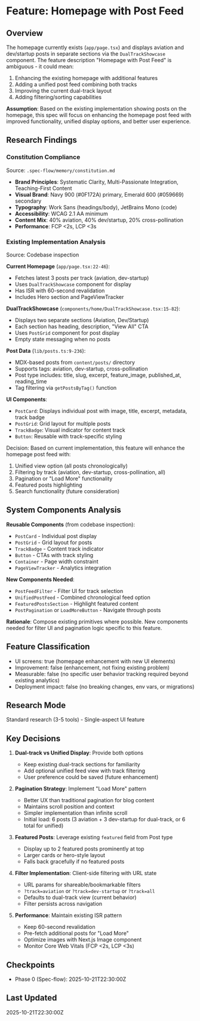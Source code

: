 # Feature: Homepage with Post Feed

## Overview
The homepage currently exists (`app/page.tsx`) and displays aviation and dev/startup posts in separate sections via the `DualTrackShowcase` component. The feature description "Homepage with Post Feed" is ambiguous - it could mean:

1. Enhancing the existing homepage with additional features
2. Adding a unified post feed combining both tracks
3. Improving the current dual-track layout
4. Adding filtering/sorting capabilities

**Assumption**: Based on the existing implementation showing posts on the homepage, this spec will focus on enhancing the homepage post feed with improved functionality, unified display options, and better user experience.

## Research Findings

### Constitution Compliance
Source: `.spec-flow/memory/constitution.md`

- **Brand Principles**: Systematic Clarity, Multi-Passionate Integration, Teaching-First Content
- **Visual Brand**: Navy 900 (#0F172A) primary, Emerald 600 (#059669) secondary
- **Typography**: Work Sans (headings/body), JetBrains Mono (code)
- **Accessibility**: WCAG 2.1 AA minimum
- **Content Mix**: 40% aviation, 40% dev/startup, 20% cross-pollination
- **Performance**: FCP <2s, LCP <3s

### Existing Implementation Analysis
Source: Codebase inspection

**Current Homepage** (`app/page.tsx:22-46`):
- Fetches latest 3 posts per track (aviation, dev-startup)
- Uses `DualTrackShowcase` component for display
- Has ISR with 60-second revalidation
- Includes Hero section and PageViewTracker

**DualTrackShowcase** (`components/home/DualTrackShowcase.tsx:15-82`):
- Displays two separate sections (Aviation, Dev/Startup)
- Each section has heading, description, "View All" CTA
- Uses `PostGrid` component for post display
- Empty state messaging when no posts

**Post Data** (`lib/posts.ts:9-236`):
- MDX-based posts from `content/posts/` directory
- Supports tags: aviation, dev-startup, cross-pollination
- Post type includes: title, slug, excerpt, feature_image, published_at, reading_time
- Tag filtering via `getPostsByTag()` function

**UI Components**:
- `PostCard`: Displays individual post with image, title, excerpt, metadata, track badge
- `PostGrid`: Grid layout for multiple posts
- `TrackBadge`: Visual indicator for content track
- `Button`: Reusable with track-specific styling

Decision: Based on current implementation, this feature will enhance the homepage post feed with:
1. Unified view option (all posts chronologically)
2. Filtering by track (aviation, dev-startup, cross-pollination, all)
3. Pagination or "Load More" functionality
4. Featured posts highlighting
5. Search functionality (future consideration)

## System Components Analysis

**Reusable Components** (from codebase inspection):
- `PostCard` - Individual post display
- `PostGrid` - Grid layout for posts
- `TrackBadge` - Content track indicator
- `Button` - CTAs with track styling
- `Container` - Page width constraint
- `PageViewTracker` - Analytics integration

**New Components Needed**:
- `PostFeedFilter` - Filter UI for track selection
- `UnifiedPostFeed` - Combined chronological feed option
- `FeaturedPostsSection` - Highlight featured content
- `PostPagination` or `LoadMoreButton` - Navigate through posts

**Rationale**: Compose existing primitives where possible. New components needed for filter UI and pagination logic specific to this feature.

## Feature Classification
- UI screens: true (homepage enhancement with new UI elements)
- Improvement: false (enhancement, not fixing existing problem)
- Measurable: false (no specific user behavior tracking required beyond existing analytics)
- Deployment impact: false (no breaking changes, env vars, or migrations)

## Research Mode
Standard research (3-5 tools) - Single-aspect UI feature

## Key Decisions

1. **Dual-track vs Unified Display**: Provide both options
   - Keep existing dual-track sections for familiarity
   - Add optional unified feed view with track filtering
   - User preference could be saved (future enhancement)

2. **Pagination Strategy**: Implement "Load More" pattern
   - Better UX than traditional pagination for blog content
   - Maintains scroll position and context
   - Simpler implementation than infinite scroll
   - Initial load: 6 posts (3 aviation + 3 dev-startup for dual-track, or 6 total for unified)

3. **Featured Posts**: Leverage existing `featured` field from Post type
   - Display up to 2 featured posts prominently at top
   - Larger cards or hero-style layout
   - Falls back gracefully if no featured posts

4. **Filter Implementation**: Client-side filtering with URL state
   - URL params for shareable/bookmarkable filters
   - `?track=aviation` or `?track=dev-startup` or `?track=all`
   - Defaults to dual-track view (current behavior)
   - Filter persists across navigation

5. **Performance**: Maintain existing ISR pattern
   - Keep 60-second revalidation
   - Pre-fetch additional posts for "Load More"
   - Optimize images with Next.js Image component
   - Monitor Core Web Vitals (FCP <2s, LCP <3s)

## Checkpoints
- Phase 0 (Spec-flow): 2025-10-21T22:30:00Z

## Last Updated
2025-10-21T22:30:00Z
